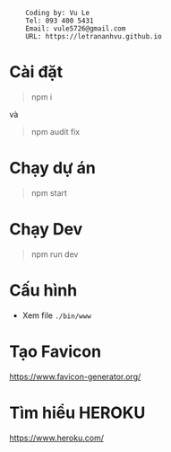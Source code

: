 ```
    Coding by: Vu Le
    Tel: 093 400 5431
    Email: vule5726@gmail.com
    URL: https://letrananhvu.github.io
```
# Cài đặt

> npm i 

và 

> npm audit fix


# Chạy dự án 

> npm start

# Chạy Dev 

> npm run dev

# Cấu hình

- Xem file `./bin/www`

# Tạo Favicon

https://www.favicon-generator.org/

# Tìm hiểu HEROKU 

https://www.heroku.com/